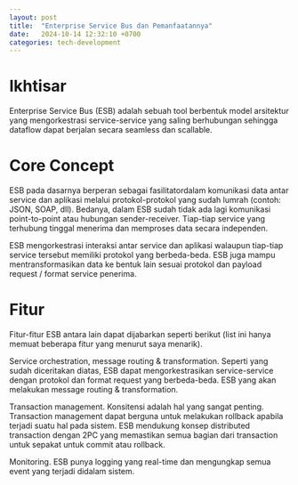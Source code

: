 ```yaml
---
layout: post
title:  "Enterprise Service Bus dan Pemanfaatannya"
date:   2024-10-14 12:32:10 +0700
categories: tech-development
---
```

# Ikhtisar
Enterprise Service Bus (ESB) adalah sebuah tool berbentuk model arsitektur yang mengorkestrasi service-service yang saling berhubungan sehingga dataflow dapat berjalan secara seamless dan scallable.

# Core Concept
ESB pada dasarnya berperan sebagai fasilitatordalam komunikasi data antar service dan aplikasi melalui protokol-protokol yang sudah lumrah (contoh: JSON, SOAP, dll). Bedanya, dalam ESB sudah tidak ada lagi komunikasi point-to-point atau hubungan sender-receiver. Tiap-tiap service yang terhubung tinggal menerima dan memproses data secara independen.

ESB mengorkestrasi interaksi antar service dan aplikasi walaupun tiap-tiap service tersebut memiliki protokol yang berbeda-beda. ESB juga mampu mentransformasikan data ke bentuk lain sesuai protokol dan payload request / format service penerima.

# Fitur
Fitur-fitur ESB antara lain dapat dijabarkan seperti berikut (list ini hanya memuat beberapa fitur yang menurut saya menarik).

Service orchestration, message routing & transformation. Seperti yang sudah diceritakan diatas, ESB dapat mengorkestrasikan service-service dengan protokol dan format request yang berbeda-beda. ESB yang akan melakukan message routing & transformation.

Transaction management. Konsitensi adalah hal yang sangat penting. Transaction management dapat berguna untuk melakukan rollback apabila terjadi suatu hal pada sistem. ESB mendukung konsep distributed transaction dengan 2PC yang memastikan semua bagian dari transaction untuk sepakat untuk commit atau rollback.

Monitoring. ESB punya logging yang real-time dan mengungkap semua event yang terjadi didalam sistem.

